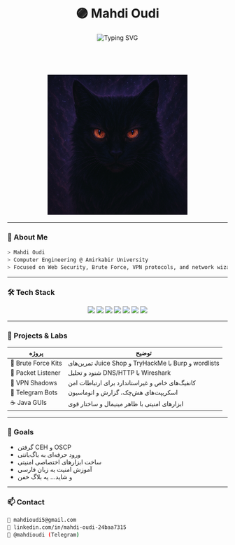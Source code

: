 <h1 align="center">🟣 Mahdi Oudi</h1>

<p align="center">
  <img src="https://readme-typing-svg.demolab.com?font=JetBrains+Mono&duration=3000&pause=1000&color=A020F0&center=true&vCenter=true&multiline=true&width=600&lines=Security+in+Silence...;" alt="Typing SVG" />
</p>

<p>&nbsp;</p>
<p>&nbsp;</p>

<p align="center">
  <img src="https://raw.githubusercontent.com/mahdioudi/mahdioudi/main/image.png" width="320" alt="Cybercat" />
</p>

---

### 🧠 About Me

```bash
> Mahdi Oudi
> Computer Engineering @ Amirkabir University
> Focused on Web Security, Brute Force, VPN protocols, and network wizardry
```

---

### 🛠️ Tech Stack

<p align="center">
  <img src="https://img.shields.io/badge/Python-3.x-A020F0?style=for-the-badge&logo=python&logoColor=white" />
  <img src="https://img.shields.io/badge/JavaScript-F7DF1E?style=for-the-badge&logo=javascript&logoColor=black" />
  <img src="https://img.shields.io/badge/React-Dark-4B0082?style=for-the-badge&logo=react" />
  <img src="https://img.shields.io/badge/Kali-Linux-black?style=for-the-badge&logo=linux" />
  <img src="https://img.shields.io/badge/Burp-Suite-orange?style=for-the-badge&logo=burpsuite" />
  <img src="https://img.shields.io/badge/Bash-Scripting-800080?style=for-the-badge&logo=gnubash" />
  <img src="https://img.shields.io/badge/🐈‍⬛-Always+Watching-6A0DAD?style=for-the-badge" />
</p>

---

### 🧪 Projects & Labs

| پروژه | توضیح |
|-------|--------|
| 🔐 Brute Force Kits | تمرین‌های Juice Shop و TryHackMe با Burp و wordlists |
| 📡 Packet Listener | شنود و تحلیل DNS/HTTP با Wireshark |
| 🧱 VPN Shadows | کانفیگ‌های خاص و غیراستاندارد برای ارتباطات امن |
| 🤖 Telegram Bots | اسکریپت‌های هش‌چک، گزارش و اتوماسیون |
| ☕ Java GUIs | ابزارهای امنیتی با ظاهر مینیمال و ساختار قوی |

---

### 🎯 Goals

- گرفتن CEH و OSCP  
- ورود حرفه‌ای به باگ‌بانتی  
- ساخت ابزارهای اختصاصی امنیتی  
- آموزش امنیت به زبان فارسی  
- و شاید… یه بلاگ خفن

---

### 📫 Contact

```bash
📧 mahdioudi5@gmail.com
🔗 linkedin.com/in/mahdi-oudi-24baa7315
💬 @mahdioudi (Telegram)
```
